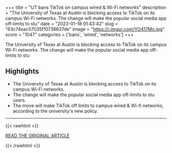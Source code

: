 +++
title = "UT bans TikTok on campus wired &amp; Wi-Fi networks"
description = "The University of Texas at Austin is blocking access to TikTok on its campus Wi-Fi networks. The change will make the popular social media app off-limits to stu"
date = "2023-01-18 01:43:42"
slug = "63c74eac57035f10738637de"
image = "https://i.imgur.com/YO417Mn.jpg"
score = "1047"
categories = ['bans', 'wired', 'networks']
+++

The University of Texas at Austin is blocking access to TikTok on its campus Wi-Fi networks. The change will make the popular social media app off-limits to stu

## Highlights

- The University of Texas at Austin is blocking access to TikTok on its campus Wi-Fi networks.
- The change will make the popular social media app off-limits to stu users.
- The move will make TikTok off limits to campus wired &amp; Wi-fi networks, according to the university's new policy.

---

{{< rawhtml >}}
  <p class="article-category">
    <a target="_blank" href="https://cbsaustin.com/news/local/ut-bans-tiktok-on-campus-wired-wi-fi-networks">READ THE ORIGINAL ARTICLE</a>
  </p>
{{< /rawhtml >}}

